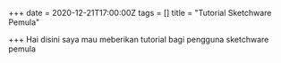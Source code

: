 +++
date = 2020-12-21T17:00:00Z
tags = []
title = "Tutorial Sketchware Pemula"

+++
Hai disini saya mau meberikan tutorial bagi pengguna sketchware pemula